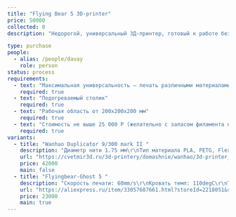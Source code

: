 ```yaml
---
title: "Flying Bear 5 3D-printer"
price: 50000
collected: 0
description: "Недорогой, универсальный 3Д-принтер, готовый к работе без особенных знаний в электронике"

type: purchase
people:
  - alias: /people/davay
    role: person
status: process
requirements:
  - text: "Максимальная универсальность — печать различными материалами\r\n  - PLA\r\n  - ABS\r\n  - FLEX\r\n  - PETG"
    required: true
  - text: "Подогреваемый столик"
    required: true
  - text: "Рабочая область от 200х200х200 мм"
    required: true
  - text: "Стоимость не выше 25 000 Р (желательно с запасом филамента на первое время)"
    required: true
variants:
  - title: "Wanhao Duplicator 9/300 mark II "
    description: "Диаметр нити 1.75 мм\r\nТип материала PLA, PETG, Flex\r\nРазмер области построения 300×300×400 мм э"
    url: "https://cvetmir3d.ru/3d-printery/domashnie/wanhao/3d-printer_wanhao_duplicator_9-300/"
    price: 42000
    main: false
  - title: "Flyingbear-Ghost 5 "
    description: "Скорость печати: 60mm/s\r\nКровать темп: 110degC\r\nТолщина нарезки: 0.05-0.3\r\nЯзык: English, French, Russian, German\r\nМаксимальная скорость печати: 150 mm/s\r\nТип интерфейса: USB\r\nЛомтик программного обеспечения: Cura\r\nЭл. напряжение: 110-220 V\r\nФормат файла: STL , OBJ , DAE , AMF\r\nДиаметр сопла: 0.4\r\nАвтоматическое выравнивание: no\r\nМаксимальный размер печати: 255*210*200mm\r\nТехнология инжекционного метода литья: FDM\r\nPrinter size: 390*340*420mm\r\nLayer thickness: 0.05-0.3mm\r\nExtruder Temperature: Max 260 Degree Celsius\r\nHot bed temperature: 60-110 Degree Celsius\r\nXY-axis positiong accuracy: 0.012mm\r\nZ-axis positioning accuracy: 0.004mm\r\nConnectivity: WiFi,TF Card,USB"
    url: "https://aliexpress.ru/item/33057687661.html?storeId=2218051&spm=2114.12010612.8148356.4.382cac24DbaSOt"
    price: 23000
    main: true
---
```

